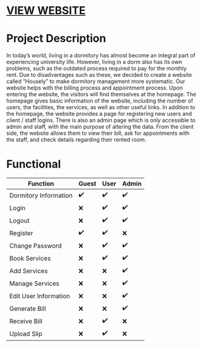 # [VIEW WEBSITE](https://housely.nanob.top/library/home.php)
# Project Description
In today’s world, living in a dormitory has almost become an integral part of experiencing university life. However, living in a dorm also has its own problems, such as the outdated process required to pay for the monthly rent. Due to disadvantages such as these, we decided to create a website called “Housely” to make dormitory management more systematic. Our website helps with the billing process and appointment process.
Upon entering the website, the visitors will find themselves at the homepage. The homepage gives basic information of the website, including the number of users, the facilities, the services, as well as other useful links. In addition to the homepage, the website provides a page for registering new users and client / staff logins. There is also an admin page which is only accessible to admin and staff, with the main purpose of altering the data. From the client side, the website allows them to view their bill, ask for appointments with the staff, and check details regarding their rented room.


# Functional
| Function  | Guest | User  | Admin |
| ------------- | ------------- | ------------- | ------------- |
| Dormitory Information  | :heavy_check_mark:  | :heavy_check_mark:  | :heavy_check_mark:  |
| Login  | :x:  |:heavy_check_mark:  | :heavy_check_mark:  |
| Logout  | :x:  |:heavy_check_mark:  | :heavy_check_mark:  |
| Register  | :heavy_check_mark:  | :heavy_check_mark:  | :x:  |
| Change Password  | :x:  |:heavy_check_mark:  | :heavy_check_mark:  |
| Book Services  | :x:  |:heavy_check_mark:  | :heavy_check_mark:  |
| Add Services  | :x:  |:x:  | :heavy_check_mark:  |
| Manage Services  | :x:  |:x:  | :heavy_check_mark:  |
| Edit User Information  | :x:  |:x:  | :heavy_check_mark:  |
| Generate Bill  | :x:  |:x:  | :heavy_check_mark:  |
| Receive Bill  | :x:  | :heavy_check_mark:  |:x:  |
| Upload Slip  | :x:  | :heavy_check_mark:  |:x:  |
